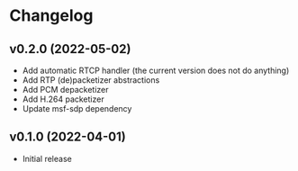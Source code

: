 # Changelog

## v0.2.0 (2022-05-02)

* Add automatic RTCP handler (the current version does not do anything)
* Add RTP (de)packetizer abstractions
* Add PCM depacketizer
* Add H.264 packetizer
* Update msf-sdp dependency

## v0.1.0 (2022-04-01)

* Initial release
